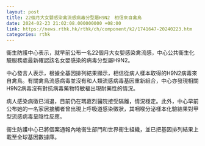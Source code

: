 ```yaml
---
layout: post
title: 22個月大女嬰感染禽流感病毒分型屬H9N2　相信來自禽鳥
date: 2024-02-23 21:02:08.000000000 +08:00
link: https://news.rthk.hk/rthk/ch/component/k2/1741647-20240223.htm
categories: rthk
---
```


衞生防護中心表示，就早前公布一名22個月大女嬰感染禽流感，中心公共衞生化驗服務處最新確認該名女嬰感染的病毒分型屬H9N2。

中心發言人表示，根據全基因排列結果顯示，相信從病人樣本取得的H9N2病毒來自禽鳥。有關禽鳥流感病毒並沒有和人類流感病毒基因重新組合，中心亦發現相關H9N2病毒沒有對抗病毒藥物特敏福出現耐藥性的情況。

病人感染病徵已消退，目前仍在瑪嘉烈醫院接受隔離，情況穩定。此外，中心早前公布她的一名家居接觸者曾出現上呼吸道感染徵狀，其咽喉分泌樣本化驗結果對甲型流感病毒呈陰性反應。

衞生防護中心已將個案通報內地衞生部門和世界衞生組織，並已把基因排列結果上載至全球基因數據庫。
